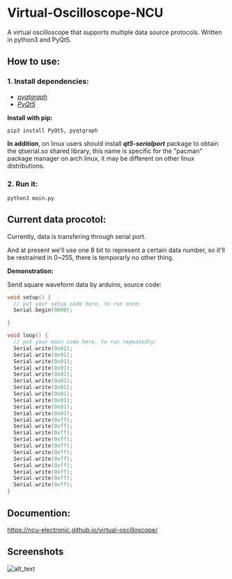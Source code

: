 # Virtual-Oscilloscope-NCU
A virtual oscilloscope that supports multiple data source protocols.
Written in python3 and PyQt5.

## How to use:
### 1. Install dependencies:
 - [*pyqtgraph*](http://www.pyqtgraph.org/)
 - [*PyQt5*](https://pypi.python.org/pypi/PyQt5)

**Install with pip:**

`pip3 install PyQt5, pyqtgraph`

**In addition**, on linux users should install ***qt5-serialport*** package to obtain the qtserial.so shared library, this name is specific for the "pacman" package manager on arch linux, it may be different on other linux distributions.

### 2. Run it:
`python3 main.py`

## Current data procotol:
Currently, data is transfering through serial port.

And at present we'll use one 8 bit to represent a certain data number, so it'll be restrained in 0~255, there is temporarly no other thing.

**Demonstration:**

Send square waveform data by arduino, source code:
```c++
void setup() {
  // put your setup code here, to run once:
  Serial.begin(9600);

}

void loop() {
  // put your main code here, to run repeatedly:
  Serial.write(0x01);
  Serial.write(0x01);
  Serial.write(0x01);
  Serial.write(0x01);
  Serial.write(0x01);
  Serial.write(0x01);
  Serial.write(0x01);
  Serial.write(0x01);
  Serial.write(0x01);
  Serial.write(0x01);
  Serial.write(0x01);
  Serial.write(0xff);
  Serial.write(0xff);
  Serial.write(0xff);
  Serial.write(0xff);
  Serial.write(0xff);
  Serial.write(0xff);
  Serial.write(0xff);
  Serial.write(0xff);
  Serial.write(0xff);
  Serial.write(0xff);
  Serial.write(0xff);
}
```

## Documention:
https://ncu-electronic.github.io/virtual-oscilloscope/

## Screenshots
![alt_text](https://github.com/ncu-electronic/general_instrument_gui/raw/master/screenshots/2018-10-02-065207_1920x1080_scrot.png)
